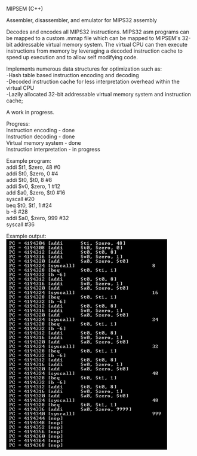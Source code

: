 MIPSEM (C++)  

Assembler, disassembler, and emulator for MIPS32 assembly   
   
Decodes and encodes all MIPS32 instructions.  MIPS32 asm programs can be mapped to a custom .mmap file which can be mapped to MIPSEM's 32-bit addressable virtual memory system.  The virtual CPU can then execute instructions from memory by leveraging a decoded instruction cache to speed up execution and to allow self modifying code.   
  
Implements numerous data structures for optimization such as:     
	-Hash table based instruction encoding and decoding    
	-Decoded instruction cache for less interpretation    overhead within the virtual CPU   
	-Lazily allocated 32-bit addressable virtual memory system and instruction cache;   
   
A work in progress.     
   
Progress:   
	Instruction encoding	-	done   
	Instruction decoding	-	done	
	Virtual memory system	-	done   
	Instruction interpretation	-	  in progress    
   
Example program:   
addi 	$t1, $zero, 48	#0   
addi	$t0, $zero, 0	#4   
addi	$t0, $t0, 8	#8   
addi	$v0, $zero, 1	#12   
add	$a0, $zero, $t0	#16   
syscall			#20   
beq	$t0, $t1, 1	#24   
b	-6			#28   
addi	$a0, $zero, 999	#32   
syscall			#36   
   
Example output:   
![Alt text](/demos/program1output.png?raw=true)